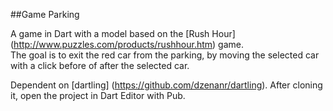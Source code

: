 ##Game Parking 

A game in Dart with a model based on the 
[Rush Hour] (http://www.puzzles.com/products/rushhour.htm) game.  
The goal is to exit the red car from the parking, 
by moving the selected car with a click before of after the selected car. 

Dependent on [dartling] (https://github.com/dzenanr/dartling).
After cloning it, open the project in Dart Editor with Pub.